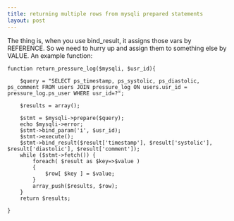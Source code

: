 ```yaml
---
title: returning multiple rows from mysqli prepared statements
layout: post
---
```


The thing is, when you use bind_result, it assigns those vars by REFERENCE. So we need to hurry up and assign them to something else by VALUE. An example function: 

```
function return_pressure_log($mysqli, $usr_id){

	$query = "SELECT ps_timestamp, ps_systolic, ps_diastolic, ps_comment FROM users JOIN pressure_log ON users.usr_id = pressure_log.ps_user WHERE usr_id=?";

	$results = array();

	$stmt = $mysqli->prepare($query);
	echo $mysqli->error;
	$stmt->bind_param('i', $usr_id);
	$stmt->execute();
	$stmt->bind_result($result['timestamp'], $result['systolic'], $result['diastolic'], $result['comment']);
	while ($stmt->fetch()) {
		foreach( $result as $key=>$value )
		{
			$row[ $key ] = $value;
		} 
	    array_push($results, $row);
	}
	return $results;

}
```
